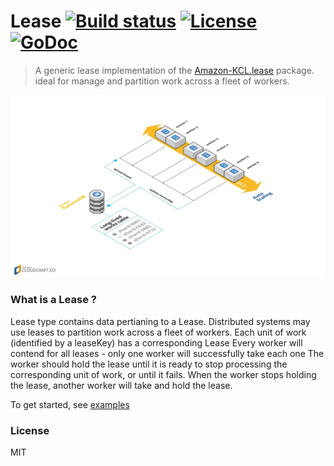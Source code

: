# Lease [![Build status][travis-image]][travis-url] [![License][license-image]][license-url] [![GoDoc][godoc-img]][godoc-url]
> A generic lease implementation of the [Amazon-KCL.lease][kcl.lease] package. ideal for manage
> and partition work across a fleet of workers.

![Screenshot](https://github.com/a8m/lease/blob/master/assets/main.jpg)

### What is a Lease ?
Lease type contains data pertianing to a Lease.
Distributed systems may use leases to partition work across a fleet of workers.
Each unit of work (identified by a leaseKey) has a corresponding Lease
Every worker will contend for all leases - only one worker will successfully take each one
The worker should hold the lease until it is ready to stop processing the corresponding unit of work,
or until it fails.
When the worker stops holding the lease, another worker will take and hold the lease.

To get started, see [examples][examples]


### License
MIT

[examples]:      https://github.com/a8m/lease/tree/master/_examples
[kcl.lease]:     https://github.com/awslabs/amazon-kinesis-client/tree/master/src/main/java/com/amazonaws/services/kinesis/leases
[godoc-url]:     https://godoc.org/github.com/a8m/lease
[godoc-img]:     https://img.shields.io/badge/godoc-reference-blue.svg?style=flat-square
[travis-url]:    https://travis-ci.org/a8m/lease
[travis-image]:  https://img.shields.io/travis/a8m/lease.svg?style=flat-square
[license-url]:   LICENSE
[license-image]: https://img.shields.io/badge/license-MIT-blue.svg?style=flat-square
